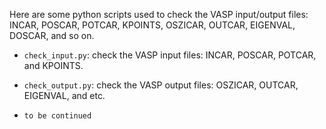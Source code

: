 Here are some python scripts used to check the VASP input/output files: INCAR, POSCAR, POTCAR, KPOINTS, OSZICAR, OUTCAR, EIGENVAL, DOSCAR, and so on.

- `check_input.py`: check the VASP input files: INCAR, POSCAR, POTCAR, and KPOINTS.

- `check_output.py`: check the VASP output files: OSZICAR, OUTCAR, EIGENVAL, and etc.

- `to be continued`
